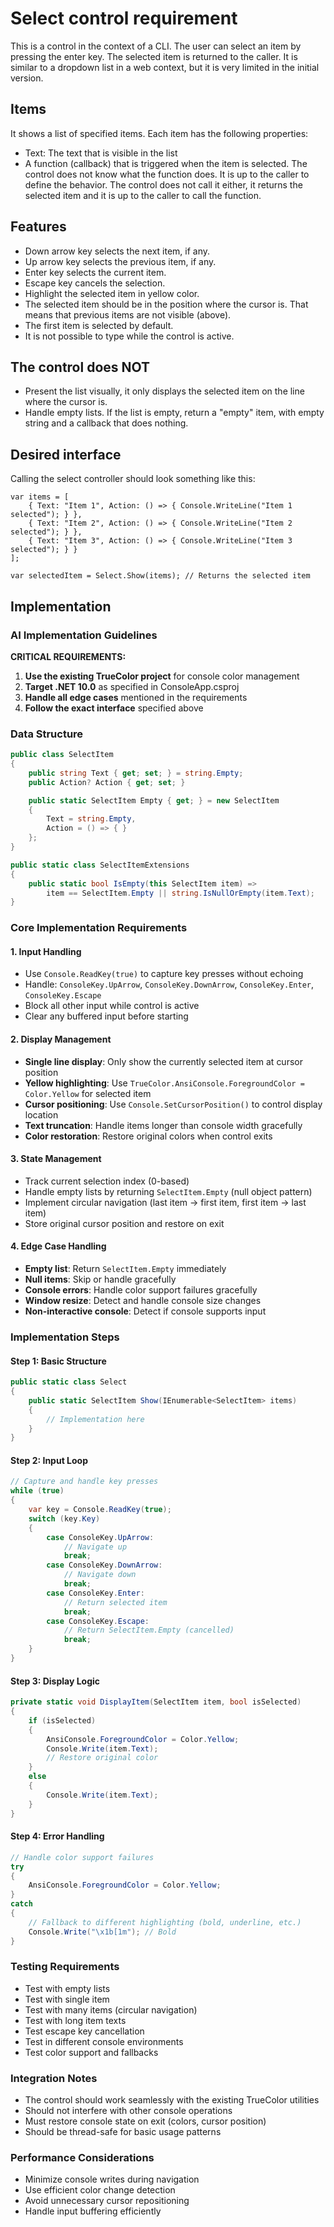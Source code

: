 # Select control requirement

This is a control in the context of a CLI. The user can select an item by pressing the enter key. The selected item is returned to the caller. It is similar to a dropdown list in a web context, but it is very limited in the initial version.

## Items

It shows a list of specified items. Each item has the following properties:

* Text: The text that is visible in the list
* A function (callback) that is triggered when the item is selected. The control does not know what the function does. It is up to the caller to define the behavior. The control does not call it either, it returns the selected item and it is up to the caller to call the function.

## Features

* Down arrow key selects the next item, if any.
* Up arrow key selects the previous item, if any.
* Enter key selects the current item.
* Escape key cancels the selection.
* Highlight the selected item in yellow color.
* The selected item should be in the position where the cursor is. That means that previous items are not visible (above).
* The first item is selected by default.
* It is not possible to type while the control is active.

## The control does NOT

* Present the list visually, it only displays the selected item on the line where the cursor is.
* Handle empty lists. If the list is empty, return a "empty" item, with empty string and a callback that does nothing.

## Desired interface

Calling the select controller should look something like this:

```
var items = [
    { Text: "Item 1", Action: () => { Console.WriteLine("Item 1 selected"); } },
    { Text: "Item 2", Action: () => { Console.WriteLine("Item 2 selected"); } },
    { Text: "Item 3", Action: () => { Console.WriteLine("Item 3 selected"); } }
];

var selectedItem = Select.Show(items); // Returns the selected item

```

## Implementation

### AI Implementation Guidelines

**CRITICAL REQUIREMENTS:**
1. **Use the existing TrueColor project** for console color management
2. **Target .NET 10.0** as specified in ConsoleApp.csproj
3. **Handle all edge cases** mentioned in the requirements
4. **Follow the exact interface** specified above

### Data Structure
```csharp
public class SelectItem
{
    public string Text { get; set; } = string.Empty;
    public Action? Action { get; set; }

    public static SelectItem Empty { get; } = new SelectItem
    {
        Text = string.Empty,
        Action = () => { }
    };
}

public static class SelectItemExtensions
{
    public static bool IsEmpty(this SelectItem item) =>
        item == SelectItem.Empty || string.IsNullOrEmpty(item.Text);
}
```

### Core Implementation Requirements

#### 1. **Input Handling**
- Use `Console.ReadKey(true)` to capture key presses without echoing
- Handle: `ConsoleKey.UpArrow`, `ConsoleKey.DownArrow`, `ConsoleKey.Enter`, `ConsoleKey.Escape`
- Block all other input while control is active
- Clear any buffered input before starting

#### 2. **Display Management**
- **Single line display**: Only show the currently selected item at cursor position
- **Yellow highlighting**: Use `TrueColor.AnsiConsole.ForegroundColor = Color.Yellow` for selected item
- **Cursor positioning**: Use `Console.SetCursorPosition()` to control display location
- **Text truncation**: Handle items longer than console width gracefully
- **Color restoration**: Restore original colors when control exits

#### 3. **State Management**
- Track current selection index (0-based)
- Handle empty lists by returning `SelectItem.Empty` (null object pattern)
- Implement circular navigation (last item → first item, first item → last item)
- Store original cursor position and restore on exit

#### 4. **Edge Case Handling**
- **Empty list**: Return `SelectItem.Empty` immediately
- **Null items**: Skip or handle gracefully
- **Console errors**: Handle color support failures gracefully
- **Window resize**: Detect and handle console size changes
- **Non-interactive console**: Detect if console supports input

### Implementation Steps

#### Step 1: Basic Structure
```csharp
public static class Select
{
    public static SelectItem Show(IEnumerable<SelectItem> items)
    {
        // Implementation here
    }
}
```

#### Step 2: Input Loop
```csharp
// Capture and handle key presses
while (true)
{
    var key = Console.ReadKey(true);
    switch (key.Key)
    {
        case ConsoleKey.UpArrow:
            // Navigate up
            break;
        case ConsoleKey.DownArrow:
            // Navigate down
            break;
        case ConsoleKey.Enter:
            // Return selected item
            break;
        case ConsoleKey.Escape:
            // Return SelectItem.Empty (cancelled)
            break;
    }
}
```

#### Step 3: Display Logic
```csharp
private static void DisplayItem(SelectItem item, bool isSelected)
{
    if (isSelected)
    {
        AnsiConsole.ForegroundColor = Color.Yellow;
        Console.Write(item.Text);
        // Restore original color
    }
    else
    {
        Console.Write(item.Text);
    }
}
```

#### Step 4: Error Handling
```csharp
// Handle color support failures
try
{
    AnsiConsole.ForegroundColor = Color.Yellow;
}
catch
{
    // Fallback to different highlighting (bold, underline, etc.)
    Console.Write("\x1b[1m"); // Bold
}
```

### Testing Requirements
- Test with empty lists
- Test with single item
- Test with many items (circular navigation)
- Test with long item texts
- Test escape key cancellation
- Test in different console environments
- Test color support and fallbacks

### Integration Notes
- The control should work seamlessly with the existing TrueColor utilities
- Should not interfere with other console operations
- Must restore console state on exit (colors, cursor position)
- Should be thread-safe for basic usage patterns

### Performance Considerations
- Minimize console writes during navigation
- Use efficient color change detection
- Avoid unnecessary cursor repositioning
- Handle input buffering efficiently
